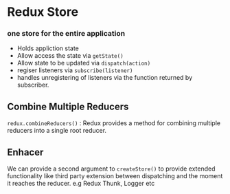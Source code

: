 # Redux Store
### one store for the entire application

- Holds appliction state
- Allow access the state via `getState()`
- Allow state to be updated via `dispatch(action)`
- regiser listeners via  `subscribe(listener)`
- handles unregistering of listeners  via the function returned by subscriber.

## Combine Multiple Reducers
`redux.combineReducers()` : Redux provides a method for combining multiple reducers  into a single root reducer. 

## Enhacer
We can provide a second argument to `createStore()` to provide extended functionality  like third party extension between dispatching and the moment it reaches the reducer.
e.g Redux Thunk, Logger etc